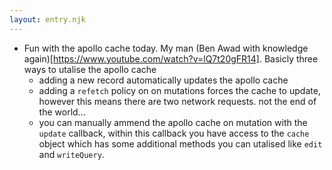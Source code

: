```yaml
---
layout: entry.njk
---
```


- Fun with the apollo cache today. My man (Ben Awad with knowledge again)[https://www.youtube.com/watch?v=lQ7t20gFR14]. Basicly three ways to utalise the apollo cache
    - adding a new record automatically updates the apollo cache
    - adding a `refetch` policy on on mutations forces the cache to update, however this means there are two network requests. not the end of the world...
    - you can manually ammend the apollo cache on mutation with the `update` callback, within this callback you have access to the `cache` object which has some additional methods you can utalised like `edit` and `writeQuery`.  
